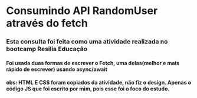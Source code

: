 # Consumindo API RandomUser através do fetch

### Esta consulta foi feita como uma atividade realizada no bootcamp Resilia Educação

#### Foi usada duas formas de escrever o Fetch, uma delas(melhor e mais rápido de escrever) usando async/await


#### obs: HTML E CSS foram copiados da atividade, não fiz o design. Apenas o código JS que foi escrito por mim, pois esse foi o foco do estudo.
